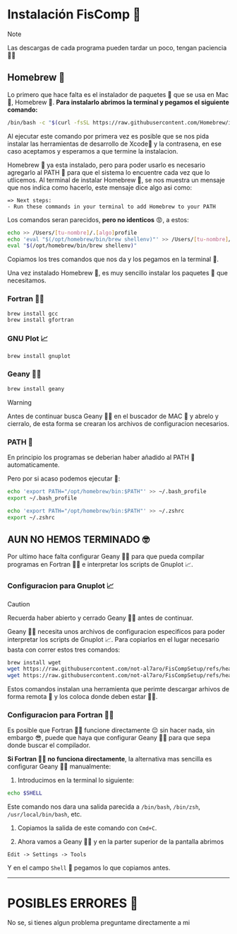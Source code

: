# Instalación FisComp 💖

> [!NOTE]  
> Las descargas de cada programa pueden tardar un poco, tengan paciencia 😵‍💫

## Homebrew 🍺

Lo primero que hace falta es el instalador de paquetes 🥡 que se usa en Mac 🍎, Homebrew 🍺.
**Para instalarlo abrimos la terminal y pegamos el siguiente comando:**

```bash
/bin/bash -c "$(curl -fsSL https://raw.githubusercontent.com/Homebrew/install/HEAD/install.sh)"
```

Al ejecutar este comando por primera vez es posible que se nos pida instalar las herramientas de desarrollo de Xcode🔨 y la contrasena, en ese caso aceptamos y esperamos a que termine la instalacion.

Homebrew 🍺 ya esta instalado, pero para poder usarlo es necesario agregarlo al PATH 👣 para que el sistema lo encuentre cada vez que lo utlicemos.
Al terminal de instalar Homebrew 🍺, se nos muestra un mensaje que nos indica como hacerlo, este mensaje dice algo asi como: 
```text
=> Next steps:
- Run these commands in your terminal to add Homebrew to your PATH
```
Los comandos seran parecidos, **pero no identicos** 😡, a estos:
```bash
echo >> /Users/[tu-nombre]/.[algo]profile
echo 'eval "$(/opt/homebrew/bin/brew shellenv)"' >> /Users/[tu-nombre]/.[algo]profile
eval "$(/opt/homebrew/bin/brew shellenv)"
```

Copiamos los tres comandos que nos da y los pegamos en la terminal 💾.

Una vez instalado Homebrew 🍺, es muy sencillo instalar los paquetes 🥡 que necesitamos.

### Fortran 👴🏼

```bash
brew install gcc
brew install gfortran
```

### GNU Plot 📈

```bash
brew install gnuplot
```

### Geany 🧞‍♀️

```bash
brew install geany
```

> [!WARNING]  
> Antes de continuar busca Geany 🧞‍♀️ en el buscador de MAC 🍎 y abrelo y cierralo, de esta forma se crearan los archivos de configuracion necesarios.

### PATH 👣

En principio los programas se deberian haber añadido al PATH 👣 automaticamente.

Pero por si acaso podemos ejecutar 🥊:

```bash
echo 'export PATH="/opt/homebrew/bin:$PATH"' >> ~/.bash_profile
export ~/.bash_profile
```

```bash
echo 'export PATH="/opt/homebrew/bin:$PATH"' >> ~/.zshrc
export ~/.zshrc
```

## AUN NO HEMOS TERMINADO 🤓

Por ultimo hace falta configurar Geany 🧞‍♀️ para que pueda compilar programas en Fortran 👴🏼 e interpretar los scripts de Gnuplot 📈.

### Configuracion para Gnuplot 📈

> [!CAUTION]  
> Recuerda haber abierto y cerrado Geany 🧞‍♀️ antes de continuar.

Geany 🧞‍♀️ necesita unos archivos de configuracion especificos para poder interpretar los scripts de Gnuplot 📈.
Para copiarlos en el lugar necesario basta con correr estos tres comandos:

```bash
brew install wget
wget https://raw.githubusercontent.com/not-al7aro/FisCompSetup/refs/heads/main/files/filetype_extensions.conf -O ~/.config/geany/filetype_extensions.conf
wget https://raw.githubusercontent.com/not-al7aro/FisCompSetup/refs/heads/main/files/filetypes.Gnuplot.conf -O ~/.config/geany/filedefs/filetypes.Gnuplot.conf
```

Estos comandos instalan una herramienta que perimte descargar arhivos de forma remota 🥡 y los coloca donde deben estar ☝🏼.

### Configuracion para Fortran 👴🏼

Es posible que Fortran 👴🏼 funcione directamente 😔 sin hacer nada, sin embargo 😎, puede que haya que configurar Geany 🧞‍♀️ para que sepa donde buscar el compilador.

**Si Fortran 👴🏼 no funciona directamente**, la alternativa mas sencilla es configurar Geany 🧞‍♀️ manualmente:

1. Introducimos en la terminal lo siguiente:
```bash
echo $SHELL
```
Este comando nos dara una salida parecida a `/bin/bash`, `/bin/zsh`, `/usr/local/bin/bash`, etc.

1. Copiamos la salida de este comando con `Cmd+C`.

2. Ahora vamos a Geany 🧞‍♀️ y en la parter superior de la pantalla abrimos
```
Edit -> Settings -> Tools
```
Y en el campo `Shell` 🐚 pegamos lo que copiamos antes.

---

# POSIBLES ERRORES 🤬
No se, si tienes algun problema preguntame directamente a mi